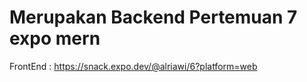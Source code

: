 # Merupakan Backend Pertemuan 7 expo mern

FrontEnd :
https://snack.expo.dev/@alriawi/6?platform=web
 

